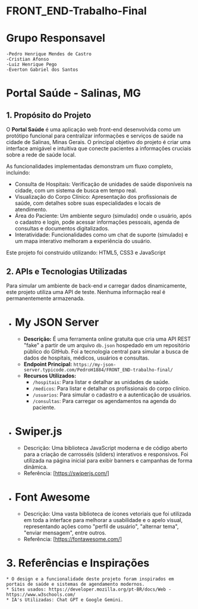 # FRONT_END-Trabalho-Final

# Grupo Responsavel
    -Pedro Henrique Mendes de Castro
    -Cristian Afonso
    -Luiz Henrique Pego
    -Everton Gabriel dos Santos
    
# Portal Saúde - Salinas, MG

## 1. Propósito do Projeto

O **Portal Saúde** é uma aplicação web front-end desenvolvida como um protótipo funcional para centralizar informações e serviços de saúde na cidade de Salinas, Minas Gerais. O principal objetivo do projeto é criar uma interface amigável e intuitiva que conecte pacientes a informações cruciais sobre a rede de saúde local.

As funcionalidades implementadas demonstram um fluxo completo, incluindo:
* Consulta de Hospitais: Verificação de unidades de saúde disponíveis na cidade, com um sistema de busca em tempo real.
* Visualização do Corpo Clínico: Apresentação dos profissionais de saúde, com detalhes sobre suas especialidades e locais de atendimento.
* Área do Paciente: Um ambiente seguro (simulado) onde o usuário, após o cadastro e login, pode acessar informações pessoais, agenda de consultas e documentos digitalizados.
* Interatividade: Funcionalidades como um chat de suporte (simulado) e um mapa interativo melhoram a experiência do usuário.

Este projeto foi construído utilizando: HTML5, CSS3 e JavaScript 

## 2. APIs e Tecnologias Utilizadas

Para simular um ambiente de back-end и carregar dados dinamicamente, este projeto utiliza uma API de teste. Nenhuma informação real é permanentemente armazenada.

* # My JSON Server
    * **Descrição:** É uma ferramenta online gratuita que cria uma API REST "fake" a partir de um arquivo `db.json` hospedado em um repositório público do GitHub. Foi a tecnologia central para simular a busca de dados de hospitais, médicos, usuários e consultas.
    * **Endpoint Principal:** `https://my-json-server.typicode.com/PedroH1884/FRONT_END-trabalho-final/`
    * **Recursos Utilizados:**
        * `/hospitais`: Para listar e detalhar as unidades de saúde.
        * `/medicos`: Para listar e detalhar os profissionais do corpo clínico.
        * `/usuarios`: Para simular o cadastro e a autenticação de usuários.
        * `/consultas`: Para carregar os agendamentos na agenda do paciente.

* # Swiper.js
    * Descrição: Uma biblioteca JavaScript moderna e de código aberto para a criação de carrosséis (sliders) interativos e responsivos. Foi utilizada na página inicial para exibir banners e campanhas de forma dinâmica.
    * Referência: [https://swiperjs.com/]

* # Font Awesome
    * Descrição: Uma vasta biblioteca de ícones vetoriais que foi utilizada em toda a interface para melhorar a usabilidade e o apelo visual, representando ações como "perfil de usuário", "alternar tema", "enviar mensagem", entre outros.
    * Referência: [https://fontawesome.com/]

# 3. Referências e Inspirações

    * O design e a funcionalidade deste projeto foram inspirados em portais de saúde e sistemas de agendamento modernos.
    * Sites usados: https://developer.mozilla.org/pt-BR/docs/Web - https://www.w3schools.com/
    * IA's Utilizadas: Chat GPT e Google Gemini.
